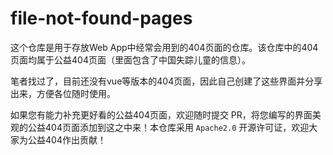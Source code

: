 # file-not-found-pages
这个仓库是用于存放Web App中经常会用到的404页面的仓库。该仓库中的404页面均属于公益404页面（里面包含了中国失踪儿童的信息）。

笔者找过了，目前还没有vue等版本的404页面，因此自己创建了这些界面并分享出来，方便各位随时使用。

如果您有能力补充更好看的公益404页面，欢迎随时提交 PR，将您编写的界面美观的公益404页面添加到这之中来！本仓库采用 `Apache2.0` 开源许可证，欢迎大家为公益404作出贡献！
